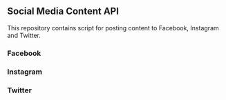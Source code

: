 ## Social Media Content API

This repository contains script for posting content to Facebook, Instagram and Twitter. 

### Facebook

### Instagram

### Twitter